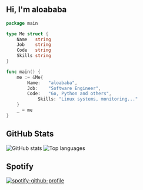 ## Hi, I'm aloababa

```go
package main

type Me struct {
	Name   string
	Job    string
	Code   string
	Skills string
}

func main() {
	me := &Me{
		Name:   "aloababa",
		Job:    "Software Engineer",
		Code:   "Go, Python and others",
    		Skills: "Linux systems, monitoring..."
	}
	_ = me
}
```

## GitHub Stats
![GitHub stats](https://github-readme-stats.vercel.app/api?username=aloababa&show_icons=true&theme=dark&include_all_commits=true)
![Top languages](https://github-readme-stats.vercel.app/api/top-langs/?username=aloababa&layout=compact&show_icons=true&theme=dark&langs_count=7)

## Spotify
[![spotify-github-profile](https://spotify-github-profile.vercel.app/api/view?uid=ilan99&cover_image=true&theme=compact)](https://github.com/kittinan/spotify-github-profile)
